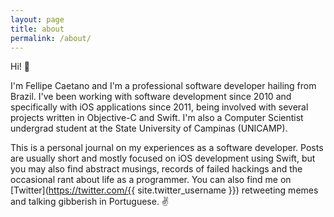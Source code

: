 ```yaml
---
layout: page
title: about
permalink: /about/
---
```


Hi! 👋

I'm Fellipe Caetano and I'm a professional software developer hailing
from Brazil. I've been working with software development since 2010 and
specifically with iOS applications since 2011, being involved with several
projects written in Objective-C and Swift. I'm also a Computer Scientist
undergrad student at the State University of Campinas (UNICAMP).

This is a personal journal on my experiences as a software developer. Posts are
usually short and mostly focused on iOS development using Swift, but you may
also find abstract musings, records of failed hackings and the occasional rant
about life as a programmer. You can also find me on
[Twitter](https://twitter.com/{{ site.twitter_username }}) retweeting memes and
talking gibberish in Portuguese. ✌️
